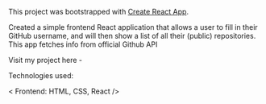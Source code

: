 This project was bootstrapped with [Create React App](https://github.com/facebook/create-react-app).

Created a simple frontend React application that allows a user to fill in their GitHub username, and will then show a list of all their (public) repositories.
This app fetches info from official Github API

Visit my project here - 

Technologies used:

< Frontend: HTML, CSS, React />
